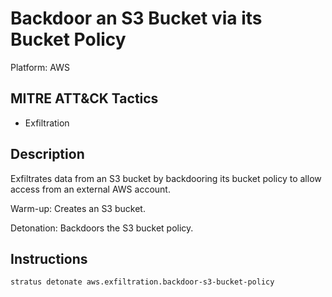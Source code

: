 # Backdoor an S3 Bucket via its Bucket Policy

Platform: AWS

## MITRE ATT&CK Tactics

- Exfiltration

## Description


Exfiltrates data from an S3 bucket by backdooring its bucket policy to allow access from an external AWS account.

Warm-up: Creates an S3 bucket.

Detonation: Backdoors the S3 bucket policy.


## Instructions

```bash title="Detonate with Stratus Red Team"
stratus detonate aws.exfiltration.backdoor-s3-bucket-policy
```
